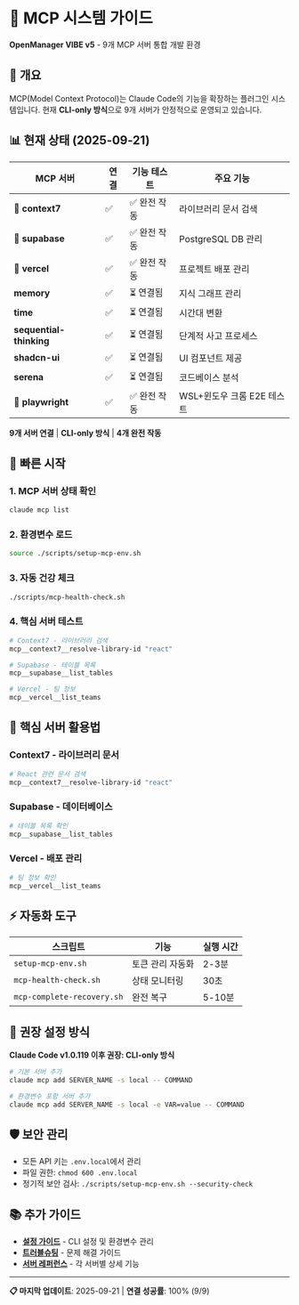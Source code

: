 # 🔌 MCP 시스템 가이드

**OpenManager VIBE v5** - 9개 MCP 서버 통합 개발 환경

## 🎯 개요

MCP(Model Context Protocol)는 Claude Code의 기능을 확장하는 플러그인 시스템입니다.
현재 **CLI-only 방식**으로 9개 서버가 안정적으로 운영되고 있습니다.

## 📊 현재 상태 (2025-09-21)

| MCP 서버 | 연결 | 기능 테스트 | 주요 기능 |
|----------|------|-------------|----------|
| **🎉 context7** | ✅ | ✅ 완전 작동 | 라이브러리 문서 검색 |
| **🎉 supabase** | ✅ | ✅ 완전 작동 | PostgreSQL DB 관리 |
| **🎉 vercel** | ✅ | ✅ 완전 작동 | 프로젝트 배포 관리 |
| **memory** | ✅ | ⏳ 연결됨 | 지식 그래프 관리 |
| **time** | ✅ | ⏳ 연결됨 | 시간대 변환 |
| **sequential-thinking** | ✅ | ⏳ 연결됨 | 단계적 사고 프로세스 |
| **shadcn-ui** | ✅ | ⏳ 연결됨 | UI 컴포넌트 제공 |
| **serena** | ✅ | ⏳ 연결됨 | 코드베이스 분석 |
| **🎉 playwright** | ✅ | ✅ 완전 작동 | WSL+윈도우 크롬 E2E 테스트 |

**9개 서버 연결** | **CLI-only 방식** | **4개 완전 작동**

## 🚀 빠른 시작

### 1. MCP 서버 상태 확인
```bash
claude mcp list
```

### 2. 환경변수 로드
```bash
source ./scripts/setup-mcp-env.sh
```

### 3. 자동 건강 체크
```bash
./scripts/mcp-health-check.sh
```

### 4. 핵심 서버 테스트
```bash
# Context7 - 라이브러리 검색
mcp__context7__resolve-library-id "react"

# Supabase - 테이블 목록
mcp__supabase__list_tables

# Vercel - 팀 정보
mcp__vercel__list_teams
```

## 🔧 핵심 서버 활용법

### Context7 - 라이브러리 문서
```bash
# React 관련 문서 검색
mcp__context7__resolve-library-id "react"
```

### Supabase - 데이터베이스
```bash
# 테이블 목록 확인
mcp__supabase__list_tables
```

### Vercel - 배포 관리
```bash
# 팀 정보 확인
mcp__vercel__list_teams
```

## ⚡ 자동화 도구

| 스크립트 | 기능 | 실행 시간 |
|----------|------|----------|
| `setup-mcp-env.sh` | 토큰 관리 자동화 | 2-3분 |
| `mcp-health-check.sh` | 상태 모니터링 | 30초 |
| `mcp-complete-recovery.sh` | 완전 복구 | 5-10분 |

## 🎯 권장 설정 방식

**Claude Code v1.0.119 이후 권장: CLI-only 방식**

```bash
# 기본 서버 추가
claude mcp add SERVER_NAME -s local -- COMMAND

# 환경변수 포함 서버 추가
claude mcp add SERVER_NAME -s local -e VAR=value -- COMMAND
```

## 🛡️ 보안 관리

- 모든 API 키는 `.env.local`에서 관리
- 파일 권한: `chmod 600 .env.local`
- 정기적 보안 검사: `./scripts/setup-mcp-env.sh --security-check`

## 📚 추가 가이드

- **[설정 가이드](setup-guide.md)** - CLI 설정 및 환경변수 관리
- **[트러블슈팅](setup-guide.md#5%EF%B8%8F%E2%83%A3-mcp-%ED%8A%B8%EB%9F%AC%EB%B8%94%EC%8A%88%ED%8C%85-%EA%B0%80%EC%9D%B4%EB%93%9C)** - 문제 해결 가이드
- **[서버 레퍼런스](servers.md)** - 각 서버별 상세 기능

---

**📋 마지막 업데이트**: 2025-09-21 | **연결 성공률**: 100% (9/9)